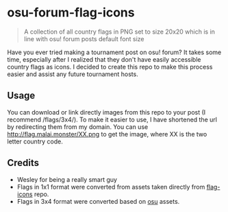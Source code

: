 # osu-forum-flag-icons
> A collection of all country flags in PNG set to size 20x20 which is in line with osu! forum posts default font size

Have you ever tried making a tournament post on osu! forum? It takes some time, especially after I realized that they don't have easily accessible country flags as icons.
I decided to create this repo to make this process easier and assist any future tournament hosts.

## Usage
You can download or link directly images from this repo to your post (I recommend /flags/3x4/).
To make it easier to use, I have shortened the url by redirecting them from my domain. You can use http://flag.malai.monster/XX.png to get the image, where XX is the two letter country code.

## Credits
- Wesley for being a really smart guy
- Flags in 1x1 format were converted from assets taken directly from [flag-icons](https://github.com/lipis/flag-icons/tree/main) repo.
- Flags in 3x4 format were converted based on [osu](https://osu.ppy.sh/assets/images/flags) assets.
